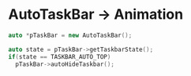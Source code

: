 # AutoTaskBar -> Animation

```c++
auto *pTaskBar = new AutoTaskBar();

auto state = pTaskBar->getTaskbarState();
if(state == TASKBAR_AUTO_TOP)
  pTaskBar->autoHideTaskbar();

```
